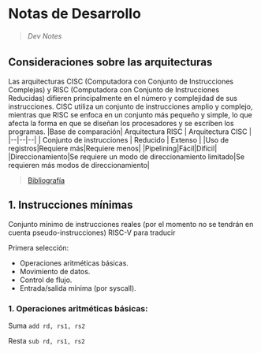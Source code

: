 # Notas de Desarrollo
> ###### Dev Notes

## Consideraciones sobre las arquitecturas
Las arquitecturas CISC (Computadora con Conjunto de Instrucciones Complejas) y RISC (Computadora con Conjunto de Instrucciones Reducidas) difieren principalmente en el número y complejidad de sus instrucciones. CISC utiliza un conjunto de instrucciones amplio y complejo, mientras que RISC se enfoca en un conjunto más pequeño y simple, lo que afecta la forma en que se diseñan los procesadores y se escriben los programas. 
|Base de comparación| Arquitectura RISC | Arquitectura CISC |
|--|--|--|
| Conjunto de instrucciones | Reducido | Extenso |
|Uso de registros|Requiere más|Requiere menos|
|Pipelining|Fácil|Difícil|
|Direccionamiento|Se requiere un modo de direccionamiento limitado|Se requieren más modos de direccionamiento|

> [Bibliografía](https://www.stromasys.com/resources/decoding-risc-vs-cisc-architecture/)

## 1. Instrucciones mínimas
Conjunto mínimo de instrucciones reales (por el momento no se tendrán en cuenta pseudo-instrucciones) RISC-V para traducir

Primera selección:
- Operaciones aritméticas básicas.
- Movimiento de datos.
- Control de flujo.
- Entrada/salida mínima (por syscall).

### 1. Operaciones aritméticas básicas:
Suma `add rd, rs1, rs2`

Resta `sub rd, rs1, rs2`

